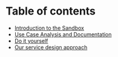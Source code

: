 # Table of contents

* [Introduction to the Sandbox](README.md)
* [Use Case Analysis and Documentation](use-case-analysis-and-documentation.md)
* [Do it yourself](diy.md)
* [Our service design approach](service-design.md)